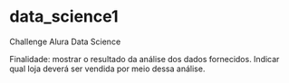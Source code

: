 # data_science1
Challenge Alura Data Science

Finalidade: mostrar o resultado da análise dos dados fornecidos.
Indicar qual loja deverá ser vendida por meio dessa análise.
